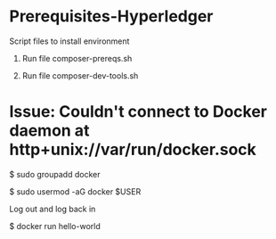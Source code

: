 # Prerequisites-Hyperledger
Script files to install environment

1. Run file composer-prereqs.sh

2. Run file composer-dev-tools.sh


# Issue: Couldn't connect to Docker daemon at http+unix://var/run/docker.sock

$ sudo groupadd docker

$ sudo usermod -aG docker $USER

Log out and log back in

$ docker run hello-world
